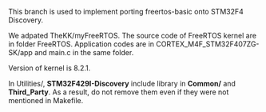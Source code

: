 
This branch is used to implement porting freertos-basic onto STM32F4 Discovery.

We adpated TheKK/myFreeRTOS. The source code of FreeRTOS kernel are in folder FreeRTOS. Application codes are in CORTEX_M4F_STM32F407ZG-SK/app and main.c in the same folder.

Version of kernel is 8.2.1.


In Utilities/, **STM32F429I-Discovery** include library in **Common/** and **Third_Party**. As a result, do not remove them even if they were not mentioned in Makefile.